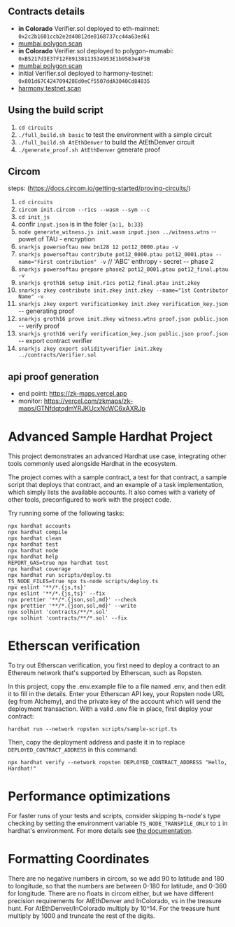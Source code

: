 
## Contracts details
- **in Colorado** Verifier.sol deployed to eth-mainnet: `0x2c2b1601ccb2e2d40812de8168737cc44a63ed61` 
- [mumbai polygon scan](https://mumbai.polygonscan.com/address/0x2c2b1601ccb2e2d40812de8168737cc44a63ed61)
- **in Colorado** Verifier.sol deployed to polygon-mumabi: `0xB5217d3E37F12F89138113534953E1b9583e4F3B` 
- [mumbai polygon scan](https://mumbai.polygonscan.com/address/0xB5217d3E37F12F89138113534953E1b9583e4F3B)
- initial Verifier.sol deployed to harmony-testnet: `0x801d67C424709428Ed0eCf5507ddA3040Cd84835` 
- [harmony testnet scan](https://explorer.pops.one/address/0x801d67C424709428Ed0eCf5507ddA3040Cd84835?activeTab=2)


## Using the build script

1. `cd circuits`
2. `./full_build.sh basic` to test the environment with a simple circuit
3.  `./full_build.sh AtEthDenver` to build the AtEthDenver circuit
4.  `./generate_proof.sh AtEthDenver` generate proof

## Circom

steps: (https://docs.circom.io/getting-started/proving-circuits/)
1. `cd circuits`
2. `circom init.circom --r1cs --wasm --sym --c`
3. `cd init_js`
4. confir `input.json` is in the foler `{a:1, b:33}`
5. `node generate_witness.js init.wasm input.json ../witness.wtns` 
-- powet of TAU - encryption
6. `snarkjs powersoftau new bn128 12 pot12_0000.ptau -v`
7. `snarkjs powersoftau contribute pot12_0000.ptau pot12_0001.ptau --name="First contribution" -v` // 'ABC' enthropy - secret
-- phase 2
8. `snarkjs powersoftau prepare phase2 pot12_0001.ptau pot12_final.ptau -v`
9. `snarkjs groth16 setup init.r1cs pot12_final.ptau init.zkey`
10. `snarkjs zkey contribute init.zkey init.zkey --name="1st Contributor Name" -v`
11. `snarkjs zkey export verificationkey init.zkey verification_key.json`
-- generating proof
12. `snarkjs groth16 prove init.zkey witness.wtns proof.json public.json`
-- verify proof
13. `snarkjs groth16 verify verification_key.json public.json proof.json`
-- export contract verifier
14. `snarkjs zkey export solidityverifier init.zkey ../contracts/Verifier.sol`


## api proof generation
- end point: https://zk-maps.vercel.app
- monitor: https://vercel.com/zkmaps/zk-maps/GTNfdqtqdmYRJKUcxNcWC6xAXRJp
# Advanced Sample Hardhat Project

This project demonstrates an advanced Hardhat use case, integrating other tools commonly used alongside Hardhat in the ecosystem.

The project comes with a sample contract, a test for that contract, a sample script that deploys that contract, and an example of a task implementation, which simply lists the available accounts. It also comes with a variety of other tools, preconfigured to work with the project code.

Try running some of the following tasks:

```shell
npx hardhat accounts
npx hardhat compile
npx hardhat clean
npx hardhat test
npx hardhat node
npx hardhat help
REPORT_GAS=true npx hardhat test
npx hardhat coverage
npx hardhat run scripts/deploy.ts
TS_NODE_FILES=true npx ts-node scripts/deploy.ts
npx eslint '**/*.{js,ts}'
npx eslint '**/*.{js,ts}' --fix
npx prettier '**/*.{json,sol,md}' --check
npx prettier '**/*.{json,sol,md}' --write
npx solhint 'contracts/**/*.sol'
npx solhint 'contracts/**/*.sol' --fix
```

# Etherscan verification

To try out Etherscan verification, you first need to deploy a contract to an Ethereum network that's supported by Etherscan, such as Ropsten.

In this project, copy the .env.example file to a file named .env, and then edit it to fill in the details. Enter your Etherscan API key, your Ropsten node URL (eg from Alchemy), and the private key of the account which will send the deployment transaction. With a valid .env file in place, first deploy your contract:

```shell
hardhat run --network ropsten scripts/sample-script.ts
```

Then, copy the deployment address and paste it in to replace `DEPLOYED_CONTRACT_ADDRESS` in this command:

```shell
npx hardhat verify --network ropsten DEPLOYED_CONTRACT_ADDRESS "Hello, Hardhat!"
```

# Performance optimizations

For faster runs of your tests and scripts, consider skipping ts-node's type checking by setting the environment variable `TS_NODE_TRANSPILE_ONLY` to `1` in hardhat's environment. For more details see [the documentation](https://hardhat.org/guides/typescript.html#performance-optimizations).

# Formatting Coordinates

There are no negative numbers in circom, so we add 90 to latitude and 180 to longitude, so that the numbers are between 0-180 for latitude, and 0-360 for longitude.
There are no floats in circom either, but we have different precision requirements for AtEthDenver and InColorado, vs in the treasure hunt.
For AtEthDenver/InColorado multiply by 10^14. For the treasure hunt multiply by 1000 and truncate the rest of the digits.